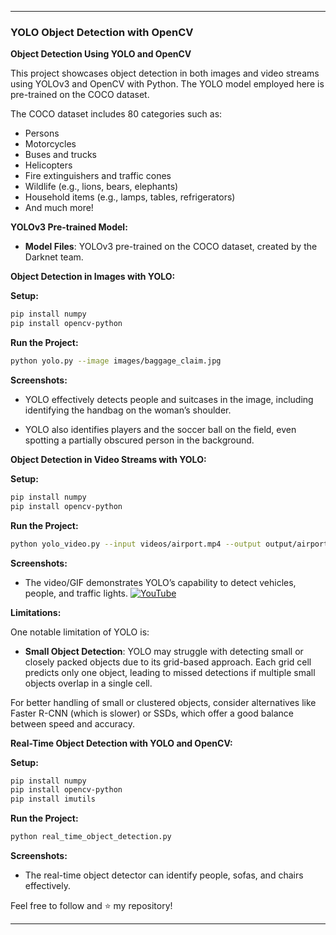 
---

### YOLO Object Detection with OpenCV

**Object Detection Using YOLO and OpenCV**

This project showcases object detection in both images and video streams using YOLOv3 and OpenCV with Python. The YOLO model employed here is pre-trained on the COCO dataset.

The COCO dataset includes 80 categories such as:

- Persons
- Motorcycles
- Buses and trucks
- Helicopters
- Fire extinguishers and traffic cones
- Wildlife (e.g., lions, bears, elephants)
- Household items (e.g., lamps, tables, refrigerators)
- And much more!


**YOLOv3 Pre-trained Model:**

- **Model Files**: YOLOv3 pre-trained on the COCO dataset, created by the Darknet team.

**Object Detection in Images with YOLO:**

**Setup:**

```bash
pip install numpy
pip install opencv-python
```

**Run the Project:**

```bash
python yolo.py --image images/baggage_claim.jpg
```

**Screenshots:**

- YOLO effectively detects people and suitcases in the image, including identifying the handbag on the woman’s shoulder.

- YOLO also identifies players and the soccer ball on the field, even spotting a partially obscured person in the background.

**Object Detection in Video Streams with YOLO:**

**Setup:**

```bash
pip install numpy
pip install opencv-python
```

**Run the Project:**

```bash
python yolo_video.py --input videos/airport.mp4 --output output/airport_output.avi --yolo yolo-coco
```

**Screenshots:**

- The video/GIF demonstrates YOLO’s capability to detect vehicles, people, and traffic lights.
[![YouTube](http://i.ytimg.com/vi/K-hN-SIpwKE/hqdefault.jpg)](https://www.youtube.com/watch?v=K-hN-SIpwKE)

**Limitations:**

One notable limitation of YOLO is:

- **Small Object Detection**: YOLO may struggle with detecting small or closely packed objects due to its grid-based approach. Each grid cell predicts only one object, leading to missed detections if multiple small objects overlap in a single cell.

For better handling of small or clustered objects, consider alternatives like Faster R-CNN (which is slower) or SSDs, which offer a good balance between speed and accuracy.

**Real-Time Object Detection with YOLO and OpenCV:**

**Setup:**

```bash
pip install numpy
pip install opencv-python
pip install imutils
```

**Run the Project:**

```bash
python real_time_object_detection.py
```

**Screenshots:**

- The real-time object detector can identify people, sofas, and chairs effectively.

Feel free to follow and ⭐ my repository!

---
